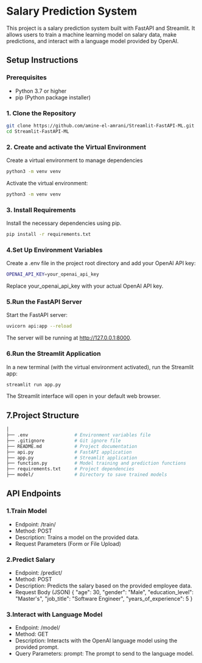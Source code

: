 # Salary Prediction System

This project is a salary prediction system built with FastAPI and Streamlit. It allows users to train a machine learning model on salary data, make predictions, and interact with a language model provided by OpenAI.

## Setup Instructions

### Prerequisites

- Python 3.7 or higher
- pip (Python package installer)

### 1. Clone the Repository

```bash
git clone https://github.com/amine-el-amrani/Streamlit-FastAPI-ML.git
cd Streamlit-FastAPI-ML
```

### 2. Create and activate the Virtual Environment
Create a virtual environment to manage dependencies

```bash
python3 -m venv venv
```

Activate the virtual environment:
```bash
python3 -m venv venv
```
### 3. Install Requirements
Install the necessary dependencies using pip.

```bash
pip install -r requirements.txt
```

### 4.Set Up Environment Variables
Create a .env file in the project root directory and add your OpenAI API key:

```bash
OPENAI_API_KEY=your_openai_api_key
```
Replace your_openai_api_key with your actual OpenAI API key.

### 5.Run the FastAPI Server
Start the FastAPI server:

```bash
uvicorn api:app --reload
```
The server will be running at http://127.0.0.1:8000.

### 6.Run the Streamlit Application
In a new terminal (with the virtual environment activated), run the Streamlit app:

```bash
streamlit run app.py
```
The Streamlit interface will open in your default web browser.

## 7.Project Structure
 
```bash
│
├── .env                 # Environment variables file
├── .gitignore           # Git ignore file
├── README.md            # Project documentation
├── api.py               # FastAPI application
├── app.py               # Streamlit application
├── function.py          # Model training and prediction functions
├── requirements.txt     # Project dependencies
├── model/               # Directory to save trained models
```

## API Endpoints

### 1.Train Model
- Endpoint: /train/
- Method: POST
- Description: Trains a model on the provided data.
- Request Parameters (Form or File Upload)

### 2.Predict Salary
- Endpoint: /predict/
- Method: POST
- Description: Predicts the salary based on the provided employee data.
- Request Body (JSON)
{
  "age": 30,
  "gender": "Male",
  "education_level": "Master's",
  "job_title": "Software Engineer",
  "years_of_experience": 5
}

### 3.Interact with Language Model
- Endpoint: /model/
- Method: GET
- Description: Interacts with the OpenAI language model using the provided prompt.
- Query Parameters: prompt: The prompt to send to the language model.